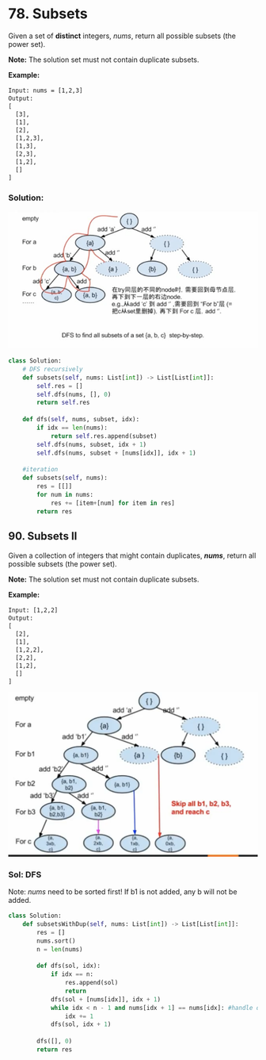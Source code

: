 # 78. Subsets

Given a set of **distinct** integers, _nums_, return all possible subsets \(the power set\).

**Note:** The solution set must not contain duplicate subsets.

**Example:**

```text
Input: nums = [1,2,3]
Output:
[
  [3],
  [1],
  [2],
  [1,2,3],
  [1,3],
  [2,3],
  [1,2],
  []
]
```

### Solution:

![](../../.gitbook/assets/image%20%285%29.png)

```python
class Solution:
    # DFS recursively 
    def subsets(self, nums: List[int]) -> List[List[int]]:
        self.res = []
        self.dfs(nums, [], 0)
        return self.res
        
    def dfs(self, nums, subset, idx):
        if idx == len(nums):
            return self.res.append(subset)
        self.dfs(nums, subset, idx + 1)           
        self.dfs(nums, subset + [nums[idx]], idx + 1)  
       
    #iteration
    def subsets(self, nums):
        res = [[]]
        for num in nums:
            res += [item+[num] for item in res]
        return res
```

## 90. Subsets II

Given a collection of integers that might contain duplicates, _**nums**_, return all possible subsets \(the power set\).

**Note:** The solution set must not contain duplicate subsets.

**Example:**

```text
Input: [1,2,2]
Output:
[
  [2],
  [1],
  [1,2,2],
  [2,2],
  [1,2],
  []
]
```

![](../../.gitbook/assets/image%20%288%29.png)

### Sol: DFS

Note: _nums_ need to be sorted first! If b1 is not added, any b will not be added.

```python
class Solution:
    def subsetsWithDup(self, nums: List[int]) -> List[List[int]]:
        res = []
        nums.sort()
        n = len(nums)
        
        def dfs(sol, idx):
            if idx == n:
                res.append(sol)
                return
            dfs(sol + [nums[idx]], idx + 1)
            while idx < n - 1 and nums[idx + 1] == nums[idx]: #handle duplicate
                idx += 1
            dfs(sol, idx + 1)
            
        dfs([], 0)
        return res
```

